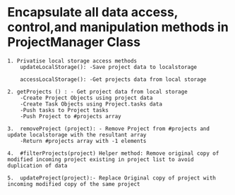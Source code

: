 # Encapsulate all data access, control,and manipulation methods in ProjectManager Class

    1. Privatise local storage access methods
        updateLocalStorage(): -Save project data to localstorage

        accessLocalStorage(): -Get projects data from local storage
    
    2. getProjects () : - Get project data from local storage 
        -Create Project Objects using project data 
        -Create Task Objects using Project.tasks data 
        -Push tasks to Project tasks
        -Push Project to #projects array

    3.  removeProject (project): - Remove Project from #projects and update localstorage with the resultant array
        -Return #projects array with -1 elements

    4.  #filterProjects(project) Helper method: Remove original copy of modified incoming project existing in project list to avoid duplication of data

    5.  updateProject(project):- Replace Original copy of project with incoming modified copy of the same project

    
      